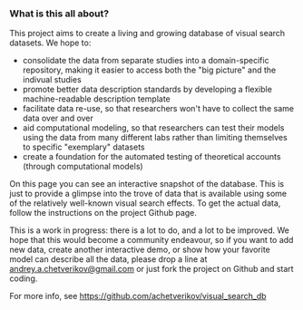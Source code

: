 ### What is this all about?

This project aims to create a living and growing database of visual search datasets. We hope to:
- consolidate the data from separate studies into a domain-specific repository, making it easier to access both the "big picture" and the indivual studies
- promote better data description standards by developing a flexible machine-readable description template
- facilitate data re-use, so that researchers won't have to collect the same data over and over
- aid computational modeling, so that researchers can test their models using the data from many different labs rather than limiting themselves to specific "exemplary" datasets
- create a foundation for the automated testing of theoretical accounts (through computational models)

On this page you can see an interactive snapshot of the database. This is just to provide a glimpse into the trove of data that is available using some of the relatively well-known visual search effects. To get the actual data, follow the instructions on the project Github page. 

This is a work in progress: there is a lot to do, and a lot to be improved. We hope that this would become a community endeavour, so if you want to add new data, create another interactive demo, or show how your favorite model can describe all the data, please drop a line at andrey.a.chetverikov@gmail.com or just fork the project on Github and start coding. 

For more info, see https://github.com/achetverikov/visual_search_db 